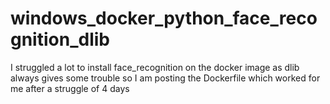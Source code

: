 # windows_docker_python_face_recognition_dlib
I struggled a lot to install face_recognition on the docker image as dlib always gives some trouble so I am posting the Dockerfile which worked for me after a struggle of 4 days
